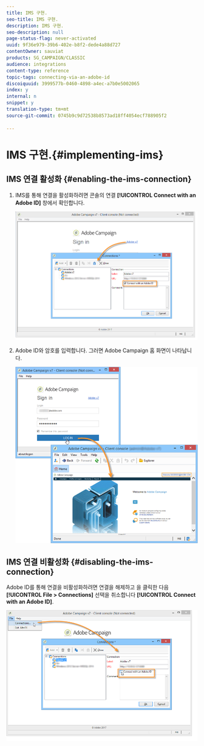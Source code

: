 ```yaml
---
title: IMS 구현.
seo-title: IMS 구현.
description: IMS 구현.
seo-description: null
page-status-flag: never-activated
uuid: 9f36e979-39b6-402e-b8f2-dede4a88d727
contentOwner: sauviat
products: SG_CAMPAIGN/CLASSIC
audience: integrations
content-type: reference
topic-tags: connecting-via-an-adobe-id
discoiquuid: 3999577b-0460-4898-a4ec-a7b0e5002065
index: y
internal: n
snippet: y
translation-type: tm+mt
source-git-commit: 0745b9c9d72538b8573ad18ff4054ecf788905f2

---
```



# IMS 구현.{#implementing-ims}

## IMS 연결 활성화 {#enabling-the-ims-connection}

1. IMS를 통해 연결을 활성화하려면 콘솔의 연결 **[!UICONTROL Connect with an Adobe ID]** 창에서 확인합니다.

   ![](assets/ims_1.png)

1. Adobe ID와 암호를 입력합니다. 그러면 Adobe Campaign 홈 화면이 나타납니다.

   ![](assets/ims_2.png)

## IMS 연결 비활성화 {#disabling-the-ims-connection}

Adobe ID를 통해 연결을 비활성화하려면 연결을 해제하고 을 클릭한 다음 **[!UICONTROL File > Connections]** 선택을 취소합니다 **[!UICONTROL Connect with an Adobe ID]**.

![](assets/ims_4.png)

